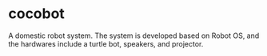 # cocobot

A domestic robot system.  The system is developed based on Robot OS, and the hardwares include a turtle bot, speakers, and projector. 

